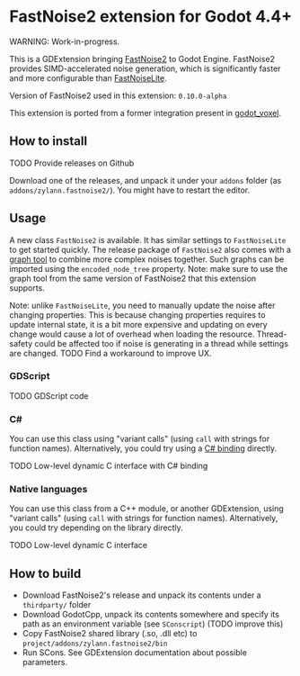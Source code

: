 FastNoise2 extension for Godot 4.4+
=======================================

WARNING: Work-in-progress.

This is a GDExtension bringing [FastNoise2](https://github.com/Auburn/FastNoise2) to Godot Engine. FastNoise2 provides SIMD-accelerated noise generation, which is significantly faster and more configurable than [FastNoiseLite](https://github.com/Auburn/FastNoiseLite).

Version of FastNoise2 used in this extension: `0.10.0-alpha`

This extension is ported from a former integration present in [godot_voxel](https://github.com/Zylann/godot_voxel).


How to install
----------------

TODO Provide releases on Github

Download one of the releases, and unpack it under your `addons` folder (as `addons/zylann.fastnoise2/`). You might have to restart the editor.


Usage
-------

A new class `FastNoise2` is available. It has similar settings to `FastNoiseLite` to get started quickly. The release package of `FastNoise2` also comes with a [graph tool](https://github.com/Auburn/FastNoise2/releases) to combine more complex noises together. Such graphs can be imported using the `encoded_node_tree` property. Note: make sure to use the graph tool from the same version of FastNoise2 that this extension supports.

Note: unlike `FastNoiseLite`, you need to manually update the noise after changing properties. This is because changing properties requires to update internal state, it is a bit more expensive and updating on every change would cause a lot of overhead when loading the resource. Thread-safety could be affected too if noise is generating in a thread while settings are changed. TODO Find a workaround to improve UX.

### GDScript

TODO GDScript code


### C#

You can use this class using "variant calls" (using `call` with strings for function names).
Alternatively, you could try using a [C# binding](https://github.com/Auburn/FastNoise2Bindings) directly.

TODO Low-level dynamic C interface with C# binding


### Native languages

You can use this class from a C++ module, or another GDExtension, using "variant calls" (using `call` with strings for function names).
Alternatively, you could try depending on the library directly.

TODO Low-level dynamic C interface


How to build
-------------

- Download FastNoise2's release and unpack its contents under a `thirdparty/` folder
- Download GodotCpp, unpack its contents somewhere and specify its path as an environment variable (see `SConscript`) (TODO improve this)
- Copy FastNoise2 shared library (.so, .dll etc) to `project/addons/zylann.fastnoise2/bin`
- Run SCons. See GDExtension documentation about possible parameters.
